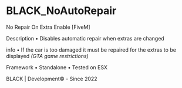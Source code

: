 # BLACK_NoAutoRepair
No Repair On Extra Enable [FiveM]

Description
• Disables automatic repair when extras are changed

info
• If the car is too damaged it must be repaired for the extras to be displayed *(GTA game restrictions)*

Framework
• Standalone
• Tested on ESX

BLACK | Development© - Since 2022
